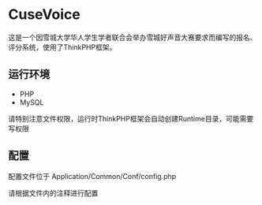 # CuseVoice

这是一个因雪城大学华人学生学者联合会举办雪城好声音大赛要求而编写的报名、评分系统，使用了ThinkPHP框架。

## 运行环境
* PHP
* MySQL

请特别注意文件权限，运行时ThinkPHP框架会自动创建Runtime目录，可能需要写权限

## 配置

配置文件位于 Application/Common/Conf/config.php

请根据文件内的注释进行配置
